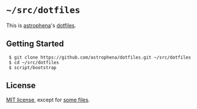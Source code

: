 # `~/src/dotfiles`

This is [astrophena]'s [dotfiles].

## Getting Started

     $ git clone https://github.com/astrophena/dotfiles.git ~/src/dotfiles
     $ cd ~/src/dotfiles
     $ script/bootstrap

## License

[MIT license], except for [some files].

[astrophena]: https://astrophena.me
[dotfiles]: https://dotfiles.github.io
[MIT license]: LICENSE.md
[some files]: THIRD_PARTY_LICENSES.md
